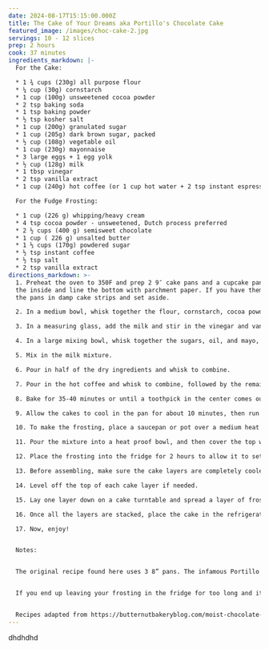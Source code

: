 ```yaml
---
date: 2024-08-17T15:15:00.000Z
title: The Cake of Your Dreams aka Portillo's Chocolate Cake
featured_image: /images/choc-cake-2.jpg
servings: 10 - 12 slices
prep: 2 hours
cook: 37 minutes
ingredients_markdown: |-
  For the Cake:

  * 1 ¾ cups (230g) all purpose flour
  * ¼ cup (30g) cornstarch
  * 1 cup (100g) unsweetened cocoa powder
  * 2 tsp baking soda
  * 1 tsp baking powder
  * ½ tsp kosher salt
  * 1 cup (200g) granulated sugar
  * 1 cup (205g) dark brown sugar, packed
  * ½ cup (108g) vegetable oil
  * 1 cup (230g) mayonnaise
  * 3 large eggs + 1 egg yolk
  * ½ cup (128g) milk
  * 1 tbsp vinegar 
  * 2 tsp vanilla extract
  * 1 cup (240g) hot coffee (or 1 cup hot water + 2 tsp instant espresso powder)

  For the Fudge Frosting:

  * 1 cup (226 g) whipping/heavy cream
  * 4 tsp cocoa powder - unsweetened, Dutch process preferred
  * 2 ½ cups (400 g) semisweet chocolate 
  * 1 cup ( 226 g) unsalted butter
  * 1 ⅓ cups (170g) powdered sugar 
  * ½ tsp instant coffee
  * ½ tsp salt
  * 2 tsp vanilla extract
directions_markdown: >-
  1. Preheat the oven to 350F and prep 2 9″ cake pans and a cupcake pan. Grease
  the inside and line the bottom with parchment paper. If you have them, wrap
  the pans in damp cake strips and set aside.

  2. In a medium bowl, whisk together the flour, cornstarch, cocoa powder, baking soda, baking powder, and salt. Set aside. 

  3. In a measuring glass, add the milk and stir in the vinegar and vanilla. Set aside.

  4. In a large mixing bowl, whisk together the sugars, oil, and mayo, followed by the eggs and egg yolk. 

  5. Mix in the milk mixture. 

  6. Pour in half of the dry ingredients and whisk to combine. 

  7. Pour in the hot coffee and whisk to combine, followed by the remaining dry ingredients. The batter should be very thin and liquid. Evenly distribute the batter between the two pans. There should be enough batter left to make four cupcakes. 

  8. Bake for 35-40 minutes or until a toothpick in the center comes out clean with a few moist crumbs.

  9. Allow the cakes to cool in the pan for about 10 minutes, then run a knife around the edges and turn out onto a cooling rack. Cool the cakes completely before frosting, either at room temperature or in the refrigerator.

  10. To make the frosting, place a saucepan or pot over a medium heat and add in heavy cream. Heat until you start to see little bubbles forming around the edges of the pan. The cream shouldn't be boiling. Turn the heat down to low and add in the remaining ingredients and continue to gently whisk until all the solid ingredients are melted and you have a very smooth mixture.

  11. Pour the mixture into a heat proof bowl, and then cover the top with cling wrap so that the cling wrap is directly touching the top of the frosting. This will prevent a skin from forming as it cools down.

  12. Place the frosting into the fridge for 2 hours to allow it to set.

  13. Before assembling, make sure the cake layers are completely cooled.

  14. Level off the top of each cake layer if needed.

  15. Lay one layer down on a cake turntable and spread a layer of frosting on top. Lay the next cake layer on top, repeating the process.

  16. Once all the layers are stacked, place the cake in the refrigerator for about 20 minutes to allow those layers to set. Once set, cover the entire outside of the cake with frosting.

  17. Now, enjoy! 


  Notes:


  The original recipe found here uses 3 8” pans. The infamous Portillo's chocolate cake uses 2 9” cake pans and I wanted to replicate the cake as best as I could. However, using 2 9” pans leaves some remaining batter to make around 4 cupcakes. If you decide to use 3 8” pans, bake for 30 - 35 minutes instead.  


  If you end up leaving your frosting in the fridge for too long and it's very hard, then either let it come to room temperature, or if you're in a rush, heat the frosting in the microwave for 10 second bursts at a time, mixing in between each burst until you reach your desired consistency. On the other hand, if your frosting is still too soft, just leave it in the fridge for longer to firm up. 


  Recipes adapted from https://butternutbakeryblog.com/moist-chocolate-cake/ and  https://cakesbymk.com/recipe/rich-chocolate-cake/
---
```

dhdhdhd
